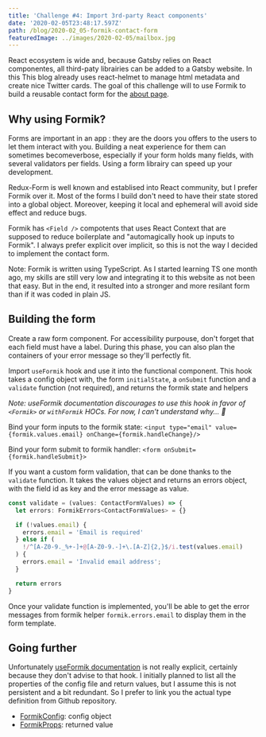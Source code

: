 ```yaml
---
title: 'Challenge #4: Import 3rd-party React components'
date: '2020-02-05T23:48:17.597Z'
path: /blog/2020-02_05-formik-contact-form
featuredImage: ../images/2020-02-05/mailbox.jpg
---
```

React ecosystem is wide and, because Gatsby relies on React componentes, all third-paty librairies can be added to a Gatsby website. In this
This blog already uses react-helmet to manage html metadata and create nice Twitter cards. The goal of this challenge will to use Formik to build a reusable contact form for the [about page](/about).

## Why using Formik?

Forms are important in an app : they are the doors you offers to the users to let them interact with you. Building a neat experience for them can sometimes becomeverbose, especially if your form holds many fields, with several validators per fields. Using a form librairy can speed up your development.

Redux-Form is well known and establised into React community, but I prefer Formik over it. Most of the forms I build don't need to have their state stored into a global object. Moreover, keeping it local and ephemeral will avoid side effect and reduce bugs.

Formik has `<Field />` compotents that uses React Context that are supposed to reduce boilerplate and "automagically hook up inputs to Formik". I always prefer explicit over implicit, so this is not the way I decided to implement the contact form.

Note: Formik is written using TypeScript. As I started learning TS one month ago, my skills are still very low and integrating it to this website as not been that easy. But in the end, it resulted into a stronger and more resilant form than if it was coded in plain JS.

## Building the form

Create a raw form component. For accessibility purpouse, don't forget that each field must have a label. During this phase, you can also plan the containers of your error message so they'll perfectly fit.

Import `useFormik` hook and use it into the functional component. This hook takes a config object with, the form `initialState`, a `onSubmit` function and a `validate` function (not required), and returns the formik state and helpers

_Note: useFormik documentation discourages to use this hook in favor of `<Formik>` or `withFormik` HOCs. For now, I can't understand why... 🤔_

Bind your form inputs to the formik state: `<input type="email" value={formik.values.email} onChange={formik.handleChange}/>`

Bind your form submit to formik handler: `<form onSubmit={formik.handleSubmit}>`

If you want a custom form validation, that can be done thanks to the `validate` function. It takes the values object and returns an errors object, with the field id as key and the error message as value.

```typescript
const validate = (values: ContactFormValues) => {
  let errors: FormikErrors<ContactFormValues> = {}

  if (!values.email) {
    errors.email = 'Email is required'
  } else if (
    !/^[A-Z0-9._%+-]+@[A-Z0-9.-]+\.[A-Z]{2,}$/i.test(values.email)
  ) {
    errors.email = 'Invalid email address';
  }

  return errors
}
```

Once your validate function is implemented, you'll be able to get the error messages from formik helper `formik.errors.email` to display them in the form template.

## Going further

Unfortunately [useFormik documentation](https://jaredpalmer.com/formik/docs/api/useFormik) is not really explicit, certainly because they don't advise to that hook.  I initially planned to list all the properties of the config file and return values, but I assume this is not persistent and a bit redundant. So I prefer to link you the actual type definition from Github repository.

- [FormikConfig](https://github.com/jaredpalmer/formik/blob/master/packages/formik/src/types.tsx#L162): config object
- [FormikProps](https://github.com/jaredpalmer/formik/blob/master/packages/formik/src/types.tsx#L228): returned value
